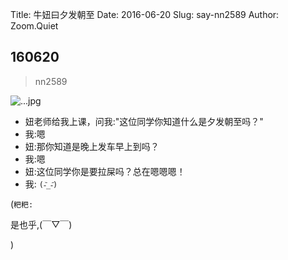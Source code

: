 Title: 牛妞曰夕发朝至
Date: 2016-06-20
Slug: say-nn2589
Author: Zoom.Quiet


## 160620
> nn2589

![...jpg](http://zoomquiet.qiniucdn.com/niuniu-albums/nn2016/160620-nn2589.jpg?imageView2/2/w/360)

- 妞老师给我上课，问我:"这位同学你知道什么是夕发朝至吗？"
- 我:嗯
- 妞:那你知道是晚上发车早上到吗？
- 我:嗯
- 妞:这位同学你是要拉屎吗？总在嗯嗯嗯！
- 我: `(-᷅_-᷄)`


(`粑粑:` 

是也乎,(￣▽￣)

)
